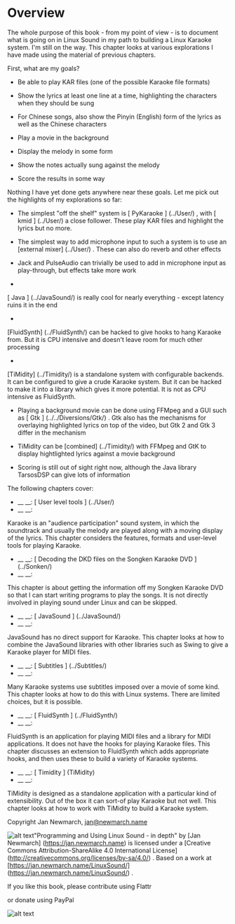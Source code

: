 #  Overview 

The whole purpose of this book - from my point of view -
      is to document what is going on in Linux Sound in my path
      to building a Linux Karaoke system. I'm still on the way.
      This chapter looks at various explorations I have made using
      the material of previous chapters.

First, what are my goals?

+  Be able to play KAR files (one of the possible Karaoke file formats)


+  Show the lyrics at least one line at a time, highlighting the
	  characters when they should be sung


+  For Chinese songs, also show the Pinyin (English) form of
	  the lyrics as well as the Chinese characters
+  Play a movie in the background


+  Display the melody in some form


+  Show the notes actually sung against the melody


+  Score the results in some way




Nothing I have yet done gets anywhere near these goals.
      Let me pick out the highlights of my explorations so far:

+  The simplest "off the shelf" system is
 [
	    PyKaraoke
	  ] (../User/)
,
	  with
 [
	    kmid
	  ] (../User/)
a close follower.
	  These play KAR files and highlight the lyrics but no more.


+  The simplest way to add microphone input to such a system is to
	  use an
 [external mixer] (../User/)
.
	  These can also do reverb and other effects


+  Jack and PulseAudio can trivially be used to add in microphone
	  input as play-through, but effects take more work
+  
 [
	    Java
	  ] (../JavaSound/)
is really cool for nearly everything - except latency
	  ruins it in the end


+  
 [FluidSynth] (../FluidSynth/)
can be hacked to
	  give hooks to hang Karaoke from. But it is CPU intensive
	  and doesn't leave room for much other processing


+  
 [TiMidity] (../Timidity/)
is a standalone system with
	  configurable backends. It can be configured to give a crude
	  Karaoke system. But it can be hacked to make it into a library
	  which gives it more potential. It is not as CPU intensive
	  as FluidSynth.


+  Playing a background movie can be done using FFMpeg and
	  a GUI such as
 [ Gtk ] (../../Diversions/Gtk/)
.
	  Gtk also has the mechanisms for overlaying highlighted lyrics
	  on top of the video, but Gtk 2 and Gtk 3 differ in the mechanism


+  TiMidity can be
 [combined] (../Timidity/)
with
	  FFMpeg and GtK to display hightlighted lyrics against a movie background


+  Scoring is still out of sight right now, although the Java library
	  TarsosDSP can give lots of information




The following chapters cover:

+ __
	  __:
  [ User level tools ] (../User/)
+ __
	__:
 
Karaoke is an "audience participation" sound system,
	  in which the soundtrack and usually the melody are played 
	  along with a moving display of the lyrics. 
	  This chapter considers the features, formats and user-level 
	  tools for playing Karaoke.

+ __
	  __:
  [ Decoding the DKD files on the Songken Karaoke DVD ] (../Sonken/)
+ __
	__:
 
This chapter is about getting the information off my Songken Karaoke DVD 
	  so that I can start writing programs to play the songs.
	  It is not directly involved in playing sound under Linux and can be skipped.

+ __
	  __:
  [ JavaSound ] (../JavaSound/)
+ __
	__:
 
JavaSound has no direct support for Karaoke. This chapter looks at how to combine the JavaSound libraries with other libraries such as Swing to give a Karaoke player for MIDI files.

+ __
	  __:
  [ Subtitles ] (../Subtitles/)
+ __
	__:
 
Many Karaoke systems use subtitles imposed over a movie of some kind. This chapter looks at how to do this with Linux systems. There are limited choices, but it is possible.

+ __
	  __:
  [ FluidSynth ] (../FluidSynth/)
+ __
	__:
 
FluidSynth is an application for playing MIDI files and a library for MIDI applications. It does not have the hooks for playing Karaoke files. This chapter discusses an extension to FluidSynth which adds appropriate hooks, and then uses these to build a variety of Karaoke systems.

+ __
	  __:
  [ Timidity ] (TiMidity)
+ __
	__:
 
TiMidity is designed as a standalone application with a particular kind of extensibility. Out of the box it can sort-of play Karaoke but not well. This chapter looks at how to work with TiMidity to build a Karaoke system.




Copyright
Jan Newmarch, jan@newmarch.name

![alt text](https://i.creativecommons.org/l/by-sa/4.0/88x31.png)"Programming and Using Linux Sound - in depth"
by
 [Jan Newmarch] (https://jan.newmarch.name)
is licensed under a
 [Creative Commons Attribution-ShareAlike 4.0 International License] (http://creativecommons.org/licenses/by-sa/4.0/)
.
Based on a work at
 [https://jan.newmarch.name/LinuxSound/] (https://jan.newmarch.name/LinuxSound/)
.

If you like this book, please contribute using Flattr

or donate using PayPal




![alt text](https://www.paypalobjects.com/WEBSCR-640-20110401-1/en_AU/i/scr/pixel.gif)





